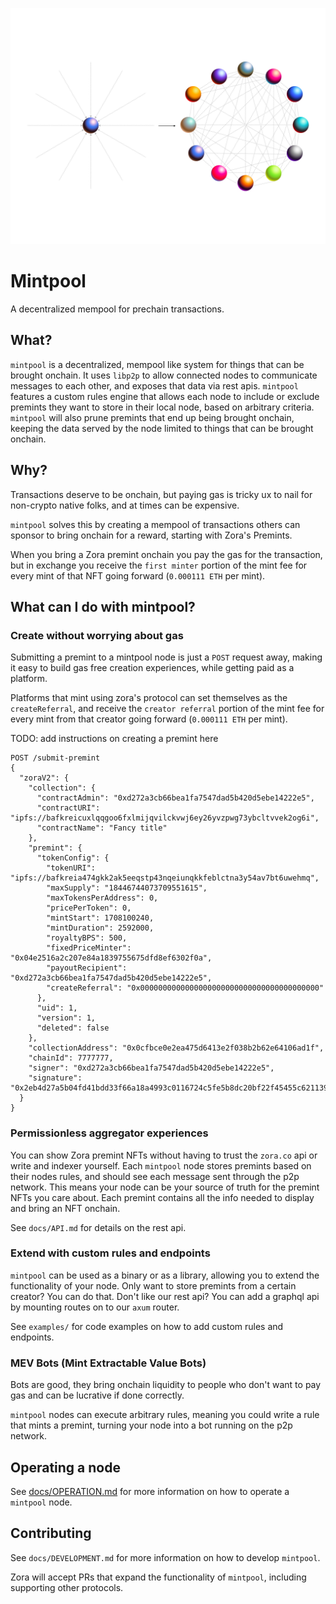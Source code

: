 ![](data/mintpool.png)

# Mintpool

A decentralized mempool for prechain transactions.

## What?

`mintpool` is a decentralized, mempool like system for things that can be brought onchain. It
uses `libp2p` to allow connected nodes to communicate messages to each other, and exposes
that data via rest apis. `mintpool` features a custom rules engine that allows each node to include
or exclude premints they want to store in their local node, based on arbitrary criteria. `mintpool`
will also prune premints that end up being brought onchain, keeping the data served by the node
limited to things that can be brought onchain.

## Why?

Transactions deserve to be onchain, but paying gas is tricky ux to nail for non-crypto native folks,
and at times can be expensive.

`mintpool` solves this by creating a mempool of transactions others can sponsor to bring onchain
for a reward, starting with Zora's Premints.

When you bring a Zora premint onchain you pay the gas for the transaction, but in exchange you
receive the `first minter` portion of the mint fee for every mint of that NFT going
forward (`0.000111 ETH` per mint).

## What can I do with mintpool?

### Create without worrying about gas

Submitting a premint to a mintpool node is just a `POST` request away, making it easy to build gas
free creation experiences, while getting paid as a platform.

Platforms that mint using zora's protocol can set themselves as the `createReferral`, and receive
the `creator referral` portion of the mint fee for every mint from that creator going
forward (`0.000111 ETH` per mint).

TODO: add instructions on creating a premint here

```
POST /submit-premint
{
  "zoraV2": {
    "collection": {
      "contractAdmin": "0xd272a3cb66bea1fa7547dad5b420d5ebe14222e5",
      "contractURI": "ipfs://bafkreicuxlqqgoo6fxlmijqvilckvwj6ey26yvzpwg73ybcltvvek2og6i",
      "contractName": "Fancy title"
    },
    "premint": {
      "tokenConfig": {
        "tokenURI": "ipfs://bafkreia474gkk2ak5eeqstp43nqeiunqkkfeblctna3y54av7bt6uwehmq",
        "maxSupply": "18446744073709551615",
        "maxTokensPerAddress": 0,
        "pricePerToken": 0,
        "mintStart": 1708100240,
        "mintDuration": 2592000,
        "royaltyBPS": 500,
        "fixedPriceMinter": "0x04e2516a2c207e84a1839755675dfd8ef6302f0a",
        "payoutRecipient": "0xd272a3cb66bea1fa7547dad5b420d5ebe14222e5",
        "createReferral": "0x0000000000000000000000000000000000000000"
      },
      "uid": 1,
      "version": 1,
      "deleted": false
    },
    "collectionAddress": "0x0cfbce0e2ea475d6413e2f038b2b62e64106ad1f",
    "chainId": 7777777,
    "signer": "0xd272a3cb66bea1fa7547dad5b420d5ebe14222e5",
    "signature": "0x2eb4d27a5b04fd41bdd33f66a18a4993c0116724c5fe5b8dc20bf22f45455c621139eabdbd27434e240938a60b1952979c9dc9c8a141cc71764786fe4d3f909f1c"
  }
}    
```

### Permissionless aggregator experiences

You can show Zora premint NFTs without having to trust the `zora.co` api or write and indexer
yourself.
Each `mintpool` node stores premints based on their nodes rules, and should see each message sent
through the p2p network. This means your node can be your source of truth for the premint NFTs you
care about. Each premint contains all the info needed to display and bring an NFT onchain.

See `docs/API.md` for details on the rest api.

### Extend with custom rules and endpoints

`mintpool` can be used as a binary or as a library, allowing you to extend the functionality of your
node.
Only want to store premints from a certain creator? You can do that. Don't like our rest api? You
can add a graphql api by mounting routes on to our `axum` router.

See `examples/` for code examples on how to add custom rules and endpoints.

### MEV Bots (Mint Extractable Value Bots)

Bots are good, they bring onchain liquidity to people who don't want to pay gas and can be lucrative
if done correctly.

`mintpool` nodes can execute arbitrary rules, meaning you could write a rule that mints a premint,
turning your node into a bot running on the p2p network.

## Operating a node

See [docs/OPERATION.md](docs/OPERATION.md) for more information on how to operate a `mintpool` node.

## Contributing

See `docs/DEVELOPMENT.md` for more information on how to develop `mintpool`.

Zora will accept PRs that expand the functionality of `mintpool`, including supporting other
protocols.
